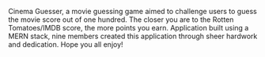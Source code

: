 Cinema Guesser, a movie guessing game aimed to challenge users to guess the movie score out of one hundred. The closer you are to the Rotten Tomatoes/IMDB score, the more points you earn. Application built using a MERN stack, nine members created this application through sheer hardwork and dedication. Hope you all enjoy!
